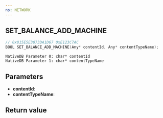 ```yaml
---
ns: NETWORK
---
```

## SET_BALANCE_ADD_MACHINE

```c
// 0x815E5E3073DA1D67 0xE123C7AC
BOOL SET_BALANCE_ADD_MACHINE(Any* contentId, Any* contentTypeName);
```

```
NativeDB Parameter 0: char* contentId
NativeDB Parameter 1: char* contentTypeName
```

## Parameters
* **contentId**: 
* **contentTypeName**: 

## Return value
